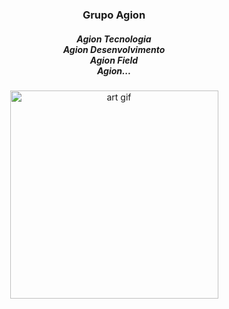 <h3 align="center">Grupo Agion</h3>
<h5 align="center">
Agion Tecnologia<br/>
Agion Desenvolvimento<br/>
Agion Field<br/>
Agion...<br/>
</h5>
<p align="center">
<img width="333" src="https://giphy.com/embed/du3J3cXyzhj75IOgvA" alt="art gif"/>
</p>